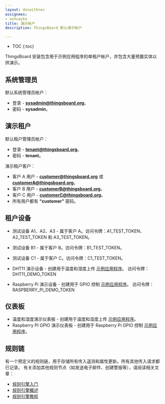 ```yaml
---
layout: docwithnav
assignees:
- ashvayka
title: 演示帐户
description: ThingsBoard 默认演示帐户

---
```


* TOC
{:toc}

ThingsBoard 安装包含用于示例应用程序的单租户帐户，并包含大量预置实体以供演示。

## 系统管理员

默认系统管理员帐户：

- 登录 - **sysadmin@thingsboard.org**。
- 密码 - **sysadmin**。

## 演示租户

默认租户管理员帐户：

- 登录 - **tenant@thingsboard.org**。
- 密码 - **tenant**。

演示租户客户：

- 客户 A 用户 - **customer@thingsboard.org** 或 **customerA@thingsboard.org**。
- 客户 B 用户 - **customerB@thingsboard.org**。
- 客户 C 用户 - **customerC@thingsboard.org**。
- 所有用户都有 **“customer”** 密码。

## 租户设备

- 测试设备 A1、A2、A3 - 属于客户 A。访问令牌：A1_TEST_TOKEN、A2_TEST_TOKEN 和 A3_TEST_TOKEN。
- 测试设备 B1 - 属于客户 B。访问令牌：B1_TEST_TOKEN。
- 测试设备 C1 - 属于客户 C。访问令牌：C1_TEST_TOKEN。

- DHT11 演示设备 - 创建用于温度和湿度上传 [示例应用程序](/docs/samples/nodemcu/temperature/)。
访问令牌：DHT11_DEMO_TOKEN
- Raspberry Pi 演示设备 - 创建用于 GPIO 控制 [示例应用程序](/docs/samples/raspberry/gpio/)。
访问令牌：RASPBERRY_PI_DEMO_TOKEN

## 仪表板

- 温度和湿度演示仪表板 - 创建用于温度和湿度上传 [示例应用程序](/docs/samples/nodemcu/temperature/)。
- Raspberry PI GPIO 演示仪表板 - 创建用于 Raspberry Pi GPIO 控制 [示例应用程序](/docs/samples/raspberry/gpio/)。

## 规则链
有一个预定义的规则链，用于存储所有传入遥测和属性更新。所有其他传入请求都已记录。
有关添加其他规则节点（如发送电子邮件、创建警报等），请阅读相关文章：

- [规则引擎入门](/docs/user-guide/rule-engine-2-0/re-getting-started/)
- [规则引擎概述](/docs/user-guide/rule-engine-2-0/overview/)
- [规则引擎教程](/docs/user-guide/rule-engine-2-0/overview/#tutorials)